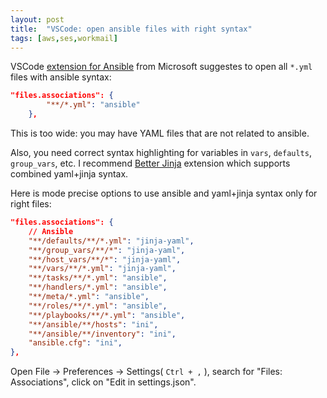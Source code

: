 ```yaml
---
layout: post
title:  "VSCode: open ansible files with right syntax"
tags: [aws,ses,workmail]
---
```


VSCode [extension for Ansible](https://marketplace.visualstudio.com/items?itemName=vscoss.vscode-ansible#user-content-syntax-highlighting) from Microsoft suggestes to open all `*.yml` files with ansible syntax:

```json
"files.associations": {
        "**/*.yml": "ansible"
    },
```

This is too wide: you may have YAML files that are not related to ansible.

Also, you need correct syntax highlighting for variables in `vars`, `defaults`, `group_vars`, etc. I recommend [Better Jinja](https://marketplace.visualstudio.com/items?itemName=samuelcolvin.jinjahtml) extension which supports combined yaml+jinja syntax.

Here is mode precise options to use ansible and yaml+jinja syntax only for right files:

```json
"files.associations": {
    // Ansible
    "**/defaults/**/*.yml": "jinja-yaml",
    "**/group_vars/**/*": "jinja-yaml",
    "**/host_vars/**/*": "jinja-yaml",
    "**/vars/**/*.yml": "jinja-yaml",
    "**/tasks/**/*.yml": "ansible",
    "**/handlers/*.yml": "ansible",
    "**/meta/*.yml": "ansible",
    "**/roles/**/*.yml": "ansible",
    "**/playbooks/**/*.yml": "ansible",
    "**/ansible/**/hosts": "ini",
    "**/ansible/**/inventory": "ini",
    "ansible.cfg": "ini",
},
```

Open File -> Preferences -> Settings( `Ctrl + ,` ), search for "Files: Associations", click on "Edit in settings.json".
